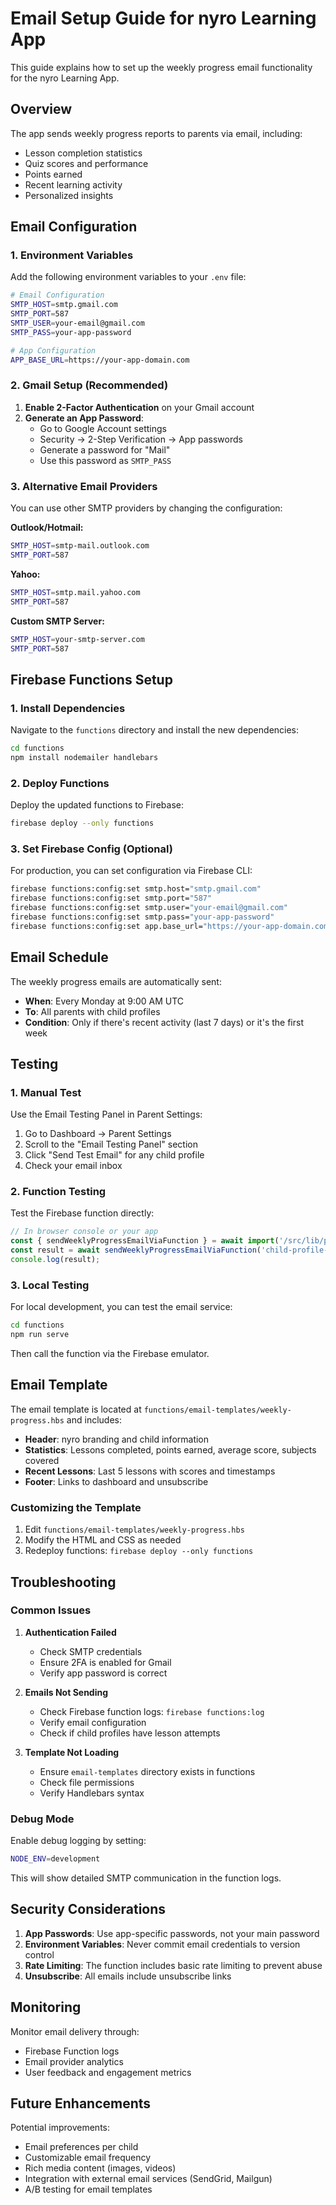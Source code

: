 # Email Setup Guide for nyro Learning App

This guide explains how to set up the weekly progress email functionality for the nyro Learning App.

## Overview

The app sends weekly progress reports to parents via email, including:
- Lesson completion statistics
- Quiz scores and performance
- Points earned
- Recent learning activity
- Personalized insights

## Email Configuration

### 1. Environment Variables

Add the following environment variables to your `.env` file:

```bash
# Email Configuration
SMTP_HOST=smtp.gmail.com
SMTP_PORT=587
SMTP_USER=your-email@gmail.com
SMTP_PASS=your-app-password

# App Configuration
APP_BASE_URL=https://your-app-domain.com
```

### 2. Gmail Setup (Recommended)

1. **Enable 2-Factor Authentication** on your Gmail account
2. **Generate an App Password**:
   - Go to Google Account settings
   - Security → 2-Step Verification → App passwords
   - Generate a password for "Mail"
   - Use this password as `SMTP_PASS`

### 3. Alternative Email Providers

You can use other SMTP providers by changing the configuration:

**Outlook/Hotmail:**
```bash
SMTP_HOST=smtp-mail.outlook.com
SMTP_PORT=587
```

**Yahoo:**
```bash
SMTP_HOST=smtp.mail.yahoo.com
SMTP_PORT=587
```

**Custom SMTP Server:**
```bash
SMTP_HOST=your-smtp-server.com
SMTP_PORT=587
```

## Firebase Functions Setup

### 1. Install Dependencies

Navigate to the `functions` directory and install the new dependencies:

```bash
cd functions
npm install nodemailer handlebars
```

### 2. Deploy Functions

Deploy the updated functions to Firebase:

```bash
firebase deploy --only functions
```

### 3. Set Firebase Config (Optional)

For production, you can set configuration via Firebase CLI:

```bash
firebase functions:config:set smtp.host="smtp.gmail.com"
firebase functions:config:set smtp.port="587"
firebase functions:config:set smtp.user="your-email@gmail.com"
firebase functions:config:set smtp.pass="your-app-password"
firebase functions:config:set app.base_url="https://your-app-domain.com"
```

## Email Schedule

The weekly progress emails are automatically sent:
- **When**: Every Monday at 9:00 AM UTC
- **To**: All parents with child profiles
- **Condition**: Only if there's recent activity (last 7 days) or it's the first week

## Testing

### 1. Manual Test

Use the Email Testing Panel in Parent Settings:
1. Go to Dashboard → Parent Settings
2. Scroll to the "Email Testing Panel" section
3. Click "Send Test Email" for any child profile
4. Check your email inbox

### 2. Function Testing

Test the Firebase function directly:

```javascript
// In browser console or your app
const { sendWeeklyProgressEmailViaFunction } = await import('/src/lib/progress-email.js');
const result = await sendWeeklyProgressEmailViaFunction('child-profile-id');
console.log(result);
```

### 3. Local Testing

For local development, you can test the email service:

```bash
cd functions
npm run serve
```

Then call the function via the Firebase emulator.

## Email Template

The email template is located at `functions/email-templates/weekly-progress.hbs` and includes:

- **Header**: nyro branding and child information
- **Statistics**: Lessons completed, points earned, average score, subjects covered
- **Recent Lessons**: Last 5 lessons with scores and timestamps
- **Footer**: Links to dashboard and unsubscribe

### Customizing the Template

1. Edit `functions/email-templates/weekly-progress.hbs`
2. Modify the HTML and CSS as needed
3. Redeploy functions: `firebase deploy --only functions`

## Troubleshooting

### Common Issues

1. **Authentication Failed**
   - Check SMTP credentials
   - Ensure 2FA is enabled for Gmail
   - Verify app password is correct

2. **Emails Not Sending**
   - Check Firebase function logs: `firebase functions:log`
   - Verify email configuration
   - Check if child profiles have lesson attempts

3. **Template Not Loading**
   - Ensure `email-templates` directory exists in functions
   - Check file permissions
   - Verify Handlebars syntax

### Debug Mode

Enable debug logging by setting:

```bash
NODE_ENV=development
```

This will show detailed SMTP communication in the function logs.

## Security Considerations

1. **App Passwords**: Use app-specific passwords, not your main password
2. **Environment Variables**: Never commit email credentials to version control
3. **Rate Limiting**: The function includes basic rate limiting to prevent abuse
4. **Unsubscribe**: All emails include unsubscribe links

## Monitoring

Monitor email delivery through:
- Firebase Function logs
- Email provider analytics
- User feedback and engagement metrics

## Future Enhancements

Potential improvements:
- Email preferences per child
- Customizable email frequency
- Rich media content (images, videos)
- Integration with external email services (SendGrid, Mailgun)
- A/B testing for email templates 